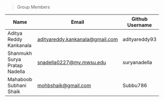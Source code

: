 >Group Members
>
| Name                           | Email                           | Github Username|
|--------------------------------|---------------------------------|----------------|
| Aditya Reddy Kankanala         | adityareddy.kankanala@gmail.com | adityareddy93  |
| Shanmukh Surya Pratap Nadella  | snadella0227@my.mwsu.edu        | suryanadella   |
| Mahaboob Subhani Shaik         | mohbshaik@gmail.com             | Subbu786       |
